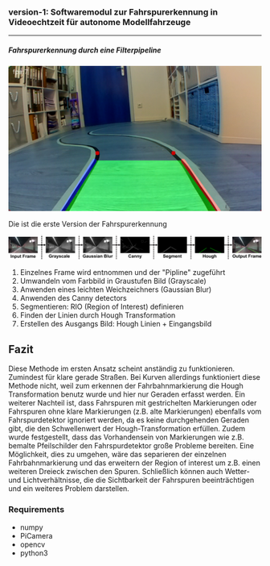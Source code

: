 ### version-1: Softwaremodul zur Fahrspurerkennung in Videoechtzeit für autonome Modellfahrzeuge
* * * *
##### Fahrspurerkennung durch eine Filterpipeline

![](images/Version1_2.png)

Die ist die erste Version der Fahrspurerkennung

![](images/pipeline.png)

1. Einzelnes Frame wird entnommen und der "Pipline" zugeführt
2. Umwandeln vom Farbbild in Graustufen Bild (Grayscale)
3. Anwenden eines leichten Weichzeichners (Gaussian Blur)
4. Anwenden des Canny detectors 
5. Segmentieren: RIO (Region of Interest) definieren
6. Finden der Linien durch Hough Transformation
7. Erstellen des Ausgangs Bild: Hough Linien + Eingangsbild

## Fazit
Diese Methode im ersten Ansatz scheint anständig zu funktionieren. Zumindest für klare gerade Straßen. Bei Kurven allerdings funktioniert diese Methode nicht, weil zum erkennen der Fahrbahnmarkierung die Hough Transformation benutz wurde und hier nur Geraden erfasst werden. Ein weiterer Nachteil ist, dass Fahrspuren mit gestrichelten Markierungen oder Fahrspuren ohne klare Markierungen (z.B. alte Markierungen) ebenfalls vom Fahrspurdetektor ignoriert werden, da es keine durchgehenden Geraden gibt, die den Schwellenwert der Hough-Transformation erfüllen. Zudem wurde festgestellt, dass das Vorhandensein von Markierungen wie z.B. bemalte Pfeilschilder den Fahrspurdetektor große Probleme bereiten. Eine Möglichkeit, dies zu umgehen, wäre das separieren der einzelnen Fahrbahnmarkierung und das erweitern der Region of interest um z.B. einen weiteren Dreieck zwischen den Spuren. Schließlich können auch Wetter- und Lichtverhältnisse, die die Sichtbarkeit der Fahrspuren beeinträchtigen und ein weiteres Problem darstellen. 

### Requirements 
- numpy
- PiCamera
- opencv
- python3 

